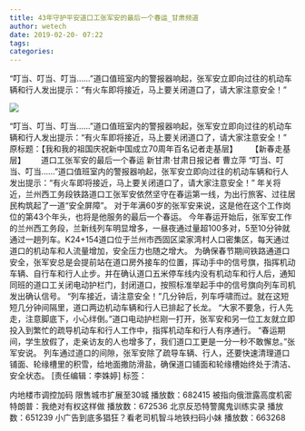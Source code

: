 ```yaml
---
title: 43年守护平安道口工张军安的最后一个春运_甘肃频道
author: wetech
date: 2019-02-20- 07:22
tags: 
categories: 
---
```

“叮当、叮当、叮当……”道口值班室内的警报器响起，张军安立即向过往的机动车辆和行人发出提示：“有火车即将接近，马上要关闭道口了，请大家注意安全！”
<!-- more -->
                
<img align="center" border="0" src="http://p2.ifengimg.com/a/2016/0810/204c433878d5cf9size1_w16_h16.png" />
                
                
            
“叮当、叮当、叮当……”道口值班室内的警报器响起，张军安立即向过往的机动车辆和行人发出提示：“有火车即将接近，马上要关闭道口了，请大家注意安全！”
原标题：【我和我的祖国庆祝新中国成立70周年百名记者走基层】
     【新春走基层】
      道口工张军安的最后一个春运
新甘肃·甘肃日报记者 曹立萍
“叮当、叮当、叮当……”道口值班室内的警报器响起，张军安立即向过往的机动车辆和行人发出提示：“有火车即将接近，马上要关闭道口了，请大家注意安全！”
年关将近，兰州西工务段铁路道口工张军安依然坚守在春运第一线，为出行旅客、过往居民构筑起了一道“安全屏障”。
对于年满60岁的张军安来说，这是他在这个工作岗位的第43个年头，也将是他服务的最后一个春运。
今年春运开始后，张军安工作的兰州西工务段，兰新线列车明显增多，一昼夜通过量超100多对，5至10分钟就通过一趟列车。K24+154道口位于兰州市西固区梁家湾村人口密集区，每天通过道口的机动车和人流量增加，安全压力也随之增大。
为确保春节期间铁路通道口安全，张军安总是会提前站在道口房外接车的位置，挥动手中的信号旗，指挥机动车辆、自行车和行人止步。并在确认道口五米停车线内没有机动车和行人后，通知同班的道口工关闭电动护栏门，封闭道口，按照标准举起手中的信号旗向列车司机发出确认信号。
“列车接近，请注意安全！”几分钟后，列车呼啸而过。就在这短短几分钟间隔里，道口两边机动车辆和行人已排起了长龙。
“大家不要急，行人先走，注意脚底下，小心绊倒。”道口电动护栏刚一打开，张军安和另一位工友就立即投入到繁忙的疏导机动车和行人工作中，指挥机动车和行人有序通行。
“春运期间，学生放假了，走亲访友的人也增多了，我们道口工更是一分一秒不敢懈怠。”张军安说。
列车通过道口的间隙，张军安除了疏导车辆、行人，还要快速清理道口铺面、轮缘槽里的积雪，给地面撒防滑盐，确保道口铺面和轮缘槽始终处于清洁、安全状态。
[责任编辑：李姝婷]
标签：
 
 
 
             
内地楼市调控加码 限售城市扩展至30城
播放数：682415
被指向俄泄露高度机密 特朗普：我绝对有权这样做
播放数：672536
北京反恐特警魔鬼训练实录
播放数：651239
小广告到底多猖狂？看老司机智斗地铁扫码小妹
播放数：663268
